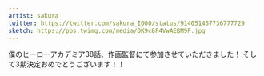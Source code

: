 ```yaml
---
artist: sakura
twitter: https://twitter.com/sakura_I000/status/914051457736777729
sketch: https://pbs.twimg.com/media/DK9c8F4VwAEBM9F.jpg
---
```

僕のヒーローアカデミア38話、作画監督にて参加させていただきました！
そして3期決定おめでとうございます！！